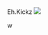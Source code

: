 <!DOCTYPE html>
<html lang "en">
  
<html>
  <head>Eh.Kickz</head>
<img src=/images/pic 1.jpg" />
  <p>w</p>
  </html>
